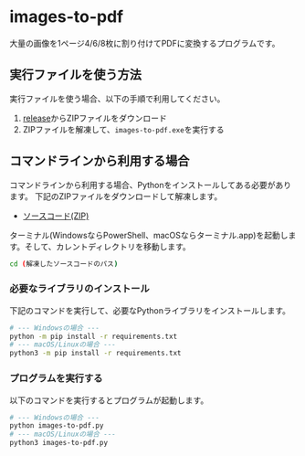 # images-to-pdf

大量の画像を1ページ4/6/8枚に割り付けてPDFに変換するプログラムです。

## 実行ファイルを使う方法

実行ファイルを使う場合、以下の手順で利用してください。

1. [release](https://github.com/kujirahand/images-to-pdf/releases)からZIPファイルをダウンロード
2. ZIPファイルを解凍して、`images-to-pdf.exe`を実行する

## コマンドラインから利用する場合

コマンドラインから利用する場合、Pythonをインストールしてある必要があります。
下記のZIPファイルをダウンロードして解凍します。

- [ソースコード(ZIP)](https://github.com/kujirahand/images-to-pdf/archive/refs/heads/main.zip)

ターミナル(WindowsならPowerShell、macOSならターミナル.app)を起動します。そして、カレントディレクトリを移動します。

```sh
cd (解凍したソースコードのパス)
```

### 必要なライブラリのインストール

下記のコマンドを実行して、必要なPythonライブラリをインストールします。

```sh
# --- Windowsの場合 ---
python -m pip install -r requirements.txt
# --- macOS/Linuxの場合 ---
python3 -m pip install -r requirements.txt
```
### プログラムを実行する

以下のコマンドを実行するとプログラムが起動します。

```sh
# --- Windowsの場合 ---
python images-to-pdf.py
# --- macOS/Linuxの場合 ---
python3 images-to-pdf.py
```
